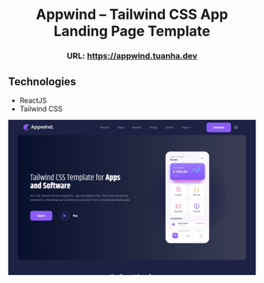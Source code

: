 <h1 align="center">Appwind – Tailwind CSS App Landing Page Template</h1>

<h3 align="center">URL: <a href="https://appwind.tuanha.dev" target="_blank">https://appwind.tuanha.dev</a></h3>

## Technologies

- ReactJS
- Tailwind CSS

[![demo](/public/images/preview.jpeg)](https://appwind.tuanha.dev)